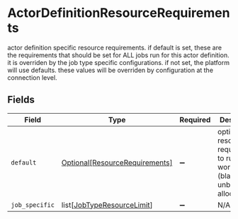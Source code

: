 # ActorDefinitionResourceRequirements

actor definition specific resource requirements. if default is set, these are the requirements that should be set for ALL jobs run for this actor definition. it is overriden by the job type specific configurations. if not set, the platform will use defaults. these values will be overriden by configuration at the connection level.


## Fields

| Field                                                                           | Type                                                                            | Required                                                                        | Description                                                                     |
| ------------------------------------------------------------------------------- | ------------------------------------------------------------------------------- | ------------------------------------------------------------------------------- | ------------------------------------------------------------------------------- |
| `default`                                                                       | [Optional[ResourceRequirements]](../../models/shared/resourcerequirements.md)   | :heavy_minus_sign:                                                              | optional resource requirements to run workers (blank for unbounded allocations) |
| `job_specific`                                                                  | list[[JobTypeResourceLimit](../../models/shared/jobtyperesourcelimit.md)]       | :heavy_minus_sign:                                                              | N/A                                                                             |